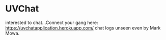 # UVChat
interested to chat...Connect your gang here: https://uvchatapplication.herokuapp.com/ 
chat logs unseen even by Mark Mowa.
